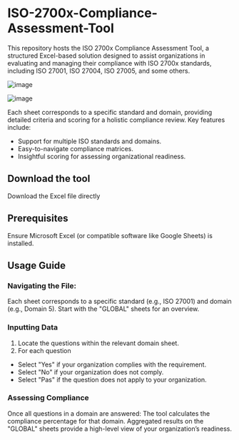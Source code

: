 # ISO-2700x-Compliance-Assessment-Tool
This repository hosts the ISO 2700x Compliance Assessment Tool, a structured Excel-based solution designed to assist organizations in evaluating and managing their compliance with ISO 2700x standards, including ISO 27001, ISO 27004, ISO 27005, and some others.

![image](https://github.com/user-attachments/assets/2b5197ec-f442-40fc-aed1-fc365c882f6d)

![image](https://github.com/user-attachments/assets/806ff7f4-c96c-4e97-8527-d535d04a6e32)


Each sheet corresponds to a specific standard and domain, providing detailed criteria and scoring for a holistic compliance review.
Key features include:
- Support for multiple ISO standards and domains.
- Easy-to-navigate compliance matrices.
- Insightful scoring for assessing organizational readiness.

## Download the tool
Download the Excel file directly

## Prerequisites
Ensure Microsoft Excel (or compatible software like Google Sheets) is installed.

## Usage Guide
### Navigating the File:
Each sheet corresponds to a specific standard (e.g., ISO 27001) and domain (e.g., Domain 5). Start with the "GLOBAL" sheets for an overview.
### Inputting Data
1. Locate the questions within the relevant domain sheet.
2. For each question
* Select "Yes" if your organization complies with the requirement.
* Select "No" if your organization does not comply.
* Select "Pas"  if the question does not apply to your organization.
### Assessing Compliance
Once all questions in a domain are answered:
The tool calculates the compliance percentage for that domain.
Aggregated results on the "GLOBAL" sheets provide a high-level view of your organization’s readiness.
